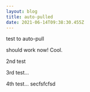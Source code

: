 ```yaml
---
layout: blog
title: auto-pulled
date: 2021-06-14T09:38:30.455Z
---
```

test to auto-pull

should work now! Cool.

2nd test

3rd test...

4th test... secfsfcfsd